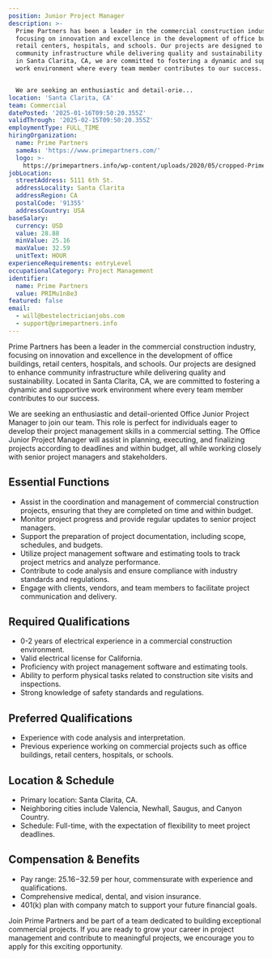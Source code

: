 ```yaml
---
position: Junior Project Manager
description: >-
  Prime Partners has been a leader in the commercial construction industry,
  focusing on innovation and excellence in the development of office buildings,
  retail centers, hospitals, and schools. Our projects are designed to enhance
  community infrastructure while delivering quality and sustainability. Located
  in Santa Clarita, CA, we are committed to fostering a dynamic and supportive
  work environment where every team member contributes to our success.


  We are seeking an enthusiastic and detail-orie...
location: 'Santa Clarita, CA'
team: Commercial
datePosted: '2025-01-16T09:50:20.355Z'
validThrough: '2025-02-15T09:50:20.355Z'
employmentType: FULL_TIME
hiringOrganization:
  name: Prime Partners
  sameAs: 'https://www.primepartners.com/'
  logo: >-
    https://primepartners.info/wp-content/uploads/2020/05/cropped-Prime-Partners-Logo-NO-BG-1.png
jobLocation:
  streetAddress: 5111 6th St.
  addressLocality: Santa Clarita
  addressRegion: CA
  postalCode: '91355'
  addressCountry: USA
baseSalary:
  currency: USD
  value: 28.88
  minValue: 25.16
  maxValue: 32.59
  unitText: HOUR
experienceRequirements: entryLevel
occupationalCategory: Project Management
identifier:
  name: Prime Partners
  value: PRIMu1n8e3
featured: false
email:
  - will@bestelectricianjobs.com
  - support@primepartners.info
---
```




Prime Partners has been a leader in the commercial construction industry, focusing on innovation and excellence in the development of office buildings, retail centers, hospitals, and schools. Our projects are designed to enhance community infrastructure while delivering quality and sustainability. Located in Santa Clarita, CA, we are committed to fostering a dynamic and supportive work environment where every team member contributes to our success.

We are seeking an enthusiastic and detail-oriented Office Junior Project Manager to join our team. This role is perfect for individuals eager to develop their project management skills in a commercial setting. The Office Junior Project Manager will assist in planning, executing, and finalizing projects according to deadlines and within budget, all while working closely with senior project managers and stakeholders.

## Essential Functions

- Assist in the coordination and management of commercial construction projects, ensuring that they are completed on time and within budget.
- Monitor project progress and provide regular updates to senior project managers.
- Support the preparation of project documentation, including scope, schedules, and budgets.
- Utilize project management software and estimating tools to track project metrics and analyze performance.
- Contribute to code analysis and ensure compliance with industry standards and regulations.
- Engage with clients, vendors, and team members to facilitate project communication and delivery.

## Required Qualifications

- 0-2 years of electrical experience in a commercial construction environment.
- Valid electrical license for California.
- Proficiency with project management software and estimating tools.
- Ability to perform physical tasks related to construction site visits and inspections.
- Strong knowledge of safety standards and regulations.

## Preferred Qualifications

- Experience with code analysis and interpretation.
- Previous experience working on commercial projects such as office buildings, retail centers, hospitals, or schools.

## Location & Schedule

- Primary location: Santa Clarita, CA.
- Neighboring cities include Valencia, Newhall, Saugus, and Canyon Country.
- Schedule: Full-time, with the expectation of flexibility to meet project deadlines.

## Compensation & Benefits

- Pay range: $25.16-$32.59 per hour, commensurate with experience and qualifications.
- Comprehensive medical, dental, and vision insurance.
- 401(k) plan with company match to support your future financial goals.

Join Prime Partners and be part of a team dedicated to building exceptional commercial projects. If you are ready to grow your career in project management and contribute to meaningful projects, we encourage you to apply for this exciting opportunity.
